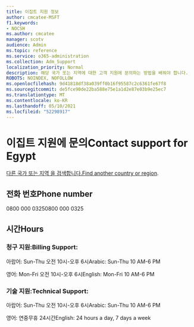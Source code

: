 ```yaml
---
title: 이집트 지원 정보
author: cmcatee-MSFT
f1.keywords:
- NOCSH
ms.author: cmcatee
manager: scotv
audience: Admin
ms.topic: reference
ms.service: o365-administration
ms.collection: Adm_Support
localization_priority: Normal
description: 해당 국가 또는 지역에 대한 고객 지원에 문의하는 방법을 배워야 합니다.
ROBOTS: NOINDEX, NOFOLLOW
ms.openlocfilehash: 9d41818df38a039ff0b16f95587c2c6361fe67f8
ms.sourcegitcommit: de5fce90de22ba588e75e1a1d2e87e03b9e25ec7
ms.translationtype: MT
ms.contentlocale: ko-KR
ms.lasthandoff: 05/10/2021
ms.locfileid: "52298917"
---
```

# <a name="contact-support-for-egypt"></a><span data-ttu-id="94b60-103">이집트 지원에 문의</span><span class="sxs-lookup"><span data-stu-id="94b60-103">Contact support for Egypt</span></span>

<span data-ttu-id="94b60-104">[다른 국가 또는 지역 을 검색합니다.](../../business-video/get-help-support.md)</span><span class="sxs-lookup"><span data-stu-id="94b60-104">[Find another country or region](../../business-video/get-help-support.md).</span></span>

## <a name="phone-number"></a><span data-ttu-id="94b60-105">전화 번호</span><span class="sxs-lookup"><span data-stu-id="94b60-105">Phone number</span></span>
<span data-ttu-id="94b60-106">0800 000 0325</span><span class="sxs-lookup"><span data-stu-id="94b60-106">0800 000 0325</span></span>

## <a name="hours"></a><span data-ttu-id="94b60-107">시간</span><span class="sxs-lookup"><span data-stu-id="94b60-107">Hours</span></span>
### <a name="billing-support"></a><span data-ttu-id="94b60-108">청구 지원:</span><span class="sxs-lookup"><span data-stu-id="94b60-108">Billing Support:</span></span>

<span data-ttu-id="94b60-109">아랍어: Sun-Thu 오전 10시-오후 6시</span><span class="sxs-lookup"><span data-stu-id="94b60-109">Arabic: Sun-Thu 10 AM-6 PM</span></span>

<span data-ttu-id="94b60-110">영어: Mon-Fri 오전 10시-오후 6시</span><span class="sxs-lookup"><span data-stu-id="94b60-110">English: Mon-Fri 10 AM-6 PM</span></span>

### <a name="technical-support"></a><span data-ttu-id="94b60-111">기술 지원:</span><span class="sxs-lookup"><span data-stu-id="94b60-111">Technical Support:</span></span>

<span data-ttu-id="94b60-112">아랍어: Sun-Thu 오전 10시-오후 6시</span><span class="sxs-lookup"><span data-stu-id="94b60-112">Arabic: Sun-Thu 10 AM-6 PM</span></span>

<span data-ttu-id="94b60-113">영어: 연중무휴 24시간</span><span class="sxs-lookup"><span data-stu-id="94b60-113">English: 24 hours a day, 7 days a week</span></span>
